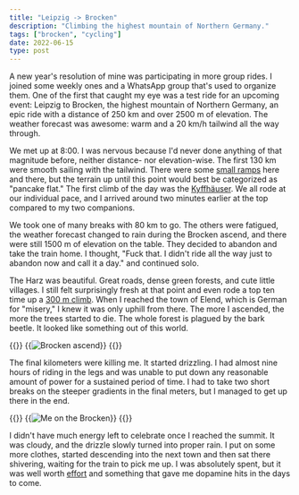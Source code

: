 ```yaml
---
title: "Leipzig -> Brocken"
description: "Climbing the highest mountain of Northern Germany."
tags: ["brocken", "cycling"]
date: 2022-06-15
type: post
---
```

A new year's resolution of mine was participating in more group rides. I joined some weekly ones and a WhatsApp group that's used to organize them. One of the first that caught my eye was a test ride for an upcoming event: Leipzig to Brocken, the highest mountain of Northern Germany, an epic ride with a distance of 250 km and over 2500 m of elevation. The weather forecast was awesome: warm and a 20 km/h tailwind all the way through.

We met up at 8:00. I was nervous because I'd never done anything of that magnitude before, neither distance- nor elevation-wise. The first 130 km were smooth sailing with the tailwind. There were some [small ramps](https://www.strava.com/segments/10360010) here and there, but the terrain up until this point would best be categorized as "pancake flat." The first climb of the day was the [Kyffhäuser](https://www.strava.com/segments/7335344). We all rode at our individual pace, and I arrived around two minutes earlier at the top compared to my two companions.

We took one of many breaks with 80 km to go. The others were fatigued, the weather forecast changed to rain during the Brocken ascend, and there were still 1500 m of elevation on the table. They decided to abandon and take the train home. I thought, "Fuck that. I didn't ride all the way just to abandon now and call it a day." and continued solo.

The Harz was beautiful. Great roads, dense green forests, and cute little villages. I still felt surprisingly fresh at that point and even rode a top ten time up a [300 m climb](https://www.strava.com/activities/7261245657/segments/2968618033179841742). When I reached the town of Elend, which is German for "misery," I knew it was only uphill from there. The more I ascended, the more the trees started to die. The whole forest is plagued by the bark beetle. It looked like something out of this world.

{{<escape>}}
  {{<image src="cycling/brocken-ascend.jpg" alt="Brocken ascend">}}
{{</escape>}}

The final kilometers were killing me. It started drizzling. I had almost nine hours of riding in the legs and was unable to put down any reasonable amount of power for a sustained period of time. I had to take two short breaks on the steeper gradients in the final meters, but I managed to get up there in the end.

{{<escape>}}
  {{<image src="cycling/brocken.jpg" alt="Me on the Brocken">}}
{{</escape>}}

I didn't have much energy left to celebrate once I reached the summit. It was cloudy, and the drizzle slowly turned into proper rain. I put on some more clothes, started descending into the next town and then sat there shivering, waiting for the train to pick me up. I was absolutely spent, but it was well worth [effort](https://www.strava.com/activities/7261245657) and something that gave me dopamine hits in the days to come.
